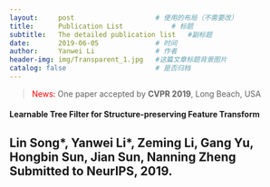 ```yaml
---
layout:     post   				    # 使用的布局（不需要改）
title:      Publication List	        # 标题 
subtitle:   The detailed publication list   #副标题
date:       2019-06-05 				# 时间
author:     Yanwei Li				# 作者
header-img: img/Transparent_1.jpg 	#这篇文章标题背景图片
catalog: false 						# 是否归档
---
```


>  <span style="color:red"> News:</span> One paper accepted by **CVPR 2019**, Long Beach, USA  

#### Learnable Tree Filter for Structure-preserving Feature Transform  
Lin Song\*, **Yanwei Li\***, Zeming Li, Gang Yu, Hongbin Sun, Jian Sun, Nanning Zheng  
Submitted to **NeurIPS**, 2019.  
---